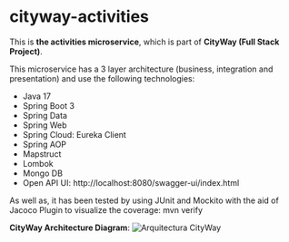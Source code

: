 # cityway-activities

This is **the activities microservice**, which is part of **CityWay (Full Stack Project)**.

This microservice has a 3 layer architecture (business, integration and presentation) and use the following technologies:

- Java 17
- Spring Boot 3
- Spring Data
- Spring Web
- Spring Cloud: Eureka Client
- Spring AOP
- Mapstruct
- Lombok
- Mongo DB
- Open API UI: [](http://localhost:8080/swagger-ui/index.html)http://localhost:8080/swagger-ui/index.html

As well as, it has been tested by using JUnit and Mockito with the aid of Jacoco Plugin to
visualize the coverage: mvn verify

**CityWay Architecture Diagram**:
![Arquitectura CityWay](https://github.com/albabatista/cityway-activities/assets/83827688/5436e200-7d86-4a35-b125-bce52d136d1a)

